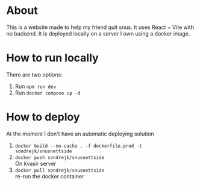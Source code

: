 # About
This is a website made to help my friend quit snus. It uses React + Vite with no backend. It is deployed locally on a server I own using a docker image.

# How to run locally
There are two options:
1. Run `npm run dev`
2. Run `docker compose up -d`

# How to deploy
At the moment I don't have an automatic deploying solution

1. `docker build --no-cache . -f dockerfile.prod -t sondrejk/snusnettside`
2. `docker push sondrejk/snusnettside`\
On kvasir server
3. `docker pull sondrejk/snusnettside`\
re-run the docker container
